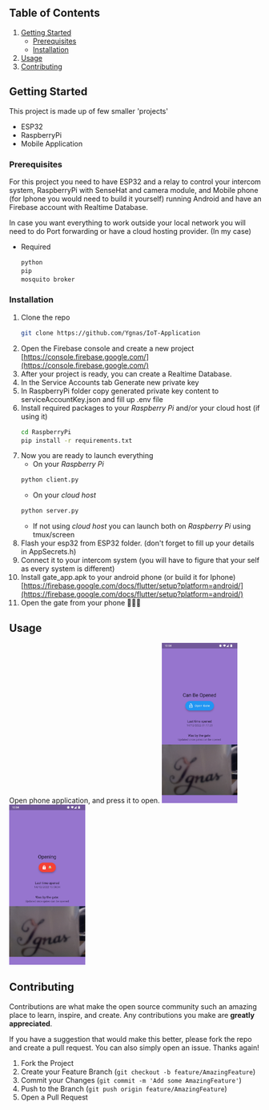 <!-- TABLE OF CONTENTS -->

  ## Table of Contents
  <ol>
    <li>
      <a href="#getting-started">Getting Started</a>
      <ul>
        <li><a href="#prerequisites">Prerequisites</a></li>
        <li><a href="#installation">Installation</a></li>
      </ul>
    </li>
    <li><a href="#usage">Usage</a></li>
    <li><a href="#contributing">Contributing</a></li>
  </ol>


<!-- GETTING STARTED -->
## Getting Started

This project is made up of few smaller 'projects'

* ESP32
* RaspberryPi
* Mobile Application


### Prerequisites

For this project you need to have ESP32 and a relay to control your intercom system, RaspberryPi with SenseHat and camera module, and Mobile phone (for Iphone you would need to build it yourself) running Android and have an Firebase account with Realtime Database.

In case you want everything to work outside your local network you will need to do Port forwarding or have a cloud hosting provider. (In my case)

* Required
  ```sh
  python
  pip
  mosquito broker
  ```

### Installation

1. Clone the repo
   ```sh
   git clone https://github.com/Ygnas/IoT-Application
   ```
2. Open the Firebase console and create a new project [https://console.firebase.google.com/](https://console.firebase.google.com/)
3. After your project is ready, you can create a Realtime Database.
4. In the Service Accounts tab Generate new private key
5. In RaspberryPi folder copy generated private key content to serviceAccountKey.json and fill up .env file
6. Install required packages to your *Raspberry Pi* and/or your cloud host (if using it)
   ```sh
   cd RaspberryPi
   pip install -r requirements.txt
   ```
7. Now you are ready to launch everything
   * On your *Raspberry Pi*
   ```sh
   python client.py
   ```
   * On your *cloud host*
   ```sh
   python server.py
   ```
   * If not using *cloud host* you can launch both on *Raspberry Pi* using tmux/screen
8. Flash your esp32 from ESP32 folder. (don't forget to fill up your details in AppSecrets.h)
9. Connect it to your intercom system (you will have to figure that your self as every system is different)
10. Install gate_app.apk to your android phone (or build it for Iphone) [https://firebase.google.com/docs/flutter/setup?platform=android/](https://firebase.google.com/docs/flutter/setup?platform=android/)
11. Open the gate from your phone 🤯😎🥳


<!-- USAGE EXAMPLES -->
## Usage

Open phone application, and press it to open.
<img src="https://raw.githubusercontent.com/Ygnas/IoT-Application/main/Screenshots/open.jpg" height="320">
<img src="https://raw.githubusercontent.com/Ygnas/IoT-Application/main/Screenshots/opening.jpg" height="320">

<!-- CONTRIBUTING -->
## Contributing

Contributions are what make the open source community such an amazing place to learn, inspire, and create. Any contributions you make are **greatly appreciated**.

If you have a suggestion that would make this better, please fork the repo and create a pull request. You can also simply open an issue.
Thanks again!

1. Fork the Project
2. Create your Feature Branch (`git checkout -b feature/AmazingFeature`)
3. Commit your Changes (`git commit -m 'Add some AmazingFeature'`)
4. Push to the Branch (`git push origin feature/AmazingFeature`)
5. Open a Pull Request